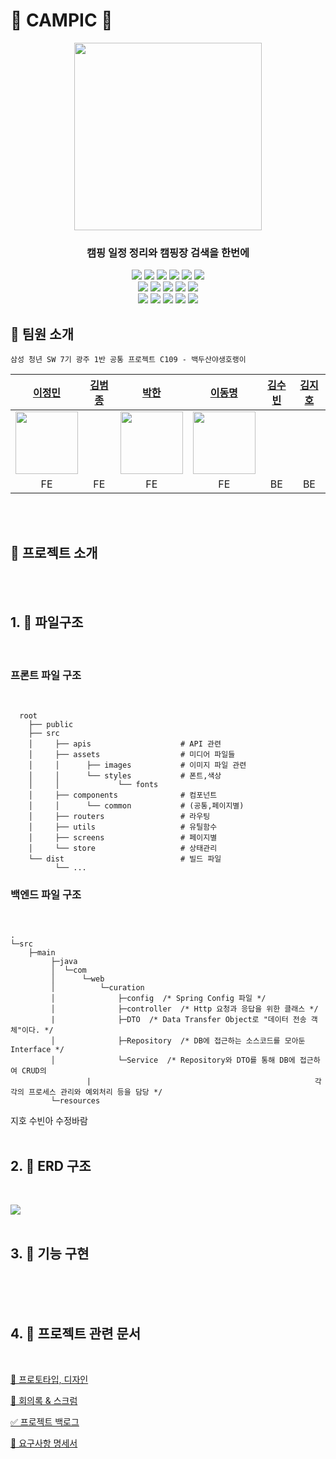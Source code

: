 # 🌱 CAMPIC 🌱

<div align="center">
    <img src ="https://velog.velcdn.com/images/jmlee9707/post/2dd05c00-51f8-4fdb-9e2c-33f14f375c1f/image.png" width="300px" />
    <h3></h3>
    <h3> 캠핑 일정 정리와 캠핑장 검색을 한번에 </h3>
    <p align="center">

<img src="https://img.shields.io/badge/html5-E34F26?style=for-the-badge&logo=html5&logoColor=white">
<img src="https://img.shields.io/badge/css-1572B6?style=for-the-badge&logo=css3&logoColor=white"> <img src="https://img.shields.io/badge/javascript-F7DF1E?style=for-the-badge&logo=javascript&logoColor=black"> <img src="https://img.shields.io/badge/react-61DAFB?style=for-the-badge&logo=react&logoColor=black"> <img src="https://img.shields.io/badge/node.js-339933?style=for-the-badge&logo=Node.js&logoColor=white">
<img src="https://img.shields.io/badge/sass-CC6699?style=for-the-badge&logo=sass&logoColor=white">
<br/>
<img src="https://img.shields.io/badge/redux toolkit-764ABC?style=for-the-badge&logo=redux&logoColor=white">
<img src="https://img.shields.io/badge/spring-6DB33F?style=for-the-badge&logo=spring&logoColor=white">
<img src="https://img.shields.io/badge/springboot-6DB33F?style=for-the-badge&logo=springboot&logoColor=white">
<img src="https://img.shields.io/badge/mysql-4479A1?style=for-the-badge&logo=mysql&logoColor=white">
<img src="https://img.shields.io/badge/java-007396?style=for-the-badge&logo=java&logoColor=white">
<br />
<img src="https://img.shields.io/badge/git-F05032?style=for-the-badge&logo=git&logoColor=white">
<img src="https://img.shields.io/badge/apache tomcat-F8DC75?style=for-the-badge&logo=apachetomcat&logoColor=white"> 
<img src="https://img.shields.io/badge/gitlab-FC6D26?style=for-the-badge&logo=gitlab&logoColor=white">
<img src="https://img.shields.io/badge/jirasoftware-0052CC?style=for-the-badge&logo=jirasoftware&logoColor=white">
<img src="https://img.shields.io/badge/notion-000000?style=for-the-badge&logo=notion&logoColor=white">

</p>
</div>

<!-- ## 🌱 배포 주소 -->

<!-- > Click : -->

<!-- ## 🌱 데모 영상 -->

## 🌱 팀원 소개

```
삼성 청년 SW 7기 광주 1반 공통 프로젝트 C109 - 백두산야생호랭이
```

|                                             [이정민](https://github.com/jmlee9707)                                             | [김범종]() |                                                         [박한]()                                                         |                                                        [이동명]()                                                         | [김수빈]() | [김지호]() |
| :----------------------------------------------------------------------------------------------------------------------------: | :--------: | :----------------------------------------------------------------------------------------------------------------------: | :-----------------------------------------------------------------------------------------------------------------------: | :--------: | :--------: |
| <img src="https://user-images.githubusercontent.com/72871348/169957444-3e3a7ad7-d0fe-4a0a-9061-d7546aaae495.jpg" width="100"/> |  <img />   | <img src="https://velog.velcdn.com/images/jmlee9707/post/ee5930b6-ca03-411c-908b-7a3b580bfe6d/image.jpeg" width ="100"/> | <img src ="https://velog.velcdn.com/images/jmlee9707/post/5f88ea02-9ff0-40ba-b9f9-7466373e9aca/image.jpeg" width ="100"/> |  <img />   |  <img />   |
|                                                               FE                                                               |     FE     |                                                            FE                                                            |                                                            FE                                                             |     BE     |     BE     |

<br />
<br />

## 🌱 프로젝트 소개

<br />
<br />

## 1. 📂 파일구조

<br />

### 프론트 파일 구조

<br />

```text
  root
    ├── public
    ├── src
    │     ├── apis                    # API 관련
    │     ├── assets                  # 미디어 파일들
    │     │      ├── images           # 이미지 파일 관련
    │     │      └── styles           # 폰트,색상
    │     │             └── fonts
    │     ├── components              # 컴포넌트
    │     │      └── common           # (공통,페이지별)
    │     ├── routers                 # 라우팅
    │     ├── utils                   # 유틸함수
    │     ├── screens                 # 페이지별
    │     └── store                   # 상태관리
    └── dist                          # 빌드 파일
          └── ...
```

### 백엔드 파일 구조

<br />

```text
.
└─src
    ├─main
         ├─java
         │  └─com
         │      └─web
         │          └─curation
         │              ├─config  /* Spring Config 파일 */
         │              ├─controller  /* Http 요청과 응답을 위한 클래스 */
         |	            ├─DTO  /* Data Transfer Object로 "데이터 전송 객체"이다. */
         │              ├─Repository  /* DB에 접근하는 소스코드를 모아둔 Interface */
         │              └─Service  /* Repository와 DTO를 통해 DB에 접근하여 CRUD의
				 |													각각의 프로세스 관리와 예외처리 등을 담당 */
         └─resources

```

지호 수빈아 수정바람
<br />
<br />

## 2. 📂 ERD 구조

<br />

![](https://velog.velcdn.com/images/jmlee9707/post/5236aebb-bfff-4445-8090-40243d4075ab/image.jpeg)
<br />
<br />

## 3. 📂 기능 구현

<br/>
<br />
<br />

## 4. 📂 프로젝트 관련 문서

<br />

[🎨 프로토타입, 디자인 ](https://scratch-octopus-16f.notion.site/UI-3412085ccd92446eb123a0db28ba86d2)

[📃 회의록 & 스크럼](https://scratch-octopus-16f.notion.site/09c08675b93242c28e174a6aba5261e4?v=dea8006efd4940c2a38a8c4de45d9768)

[✅ 프로젝트 백로그]()

[📡 요구사항 명세서](https://scratch-octopus-16f.notion.site/3bd0fbca4e6b4e5e92b4495b8826553d)
